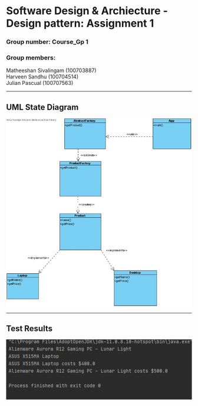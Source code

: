 # Software Design & Archiecture - Design pattern: Assignment 1 
### Group number: Course_Gp 1 <br>
### Group members: 
Matheeshan Sivalingam (100703887)<br>
Harveen Sandhu (100704514)<br>
Julian Pascual (100707563)<br>


-----------------------------
## UML State Diagram
![alt text](https://github.com/matheeshan-sivalingam/Assignment-1/blob/main/Assignment1.jpg)



-----------------------------
## Test Results
![alt text](https://github.com/matheeshan-sivalingam/Assignment-1/blob/main/TestResults.png)
